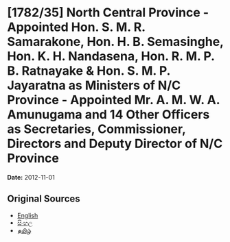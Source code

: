 # [1782/35] North Central Province - Appointed Hon. S. M. R. Samarakone, Hon. H. B. Semasinghe, Hon. K. H. Nandasena, Hon. R. M. P. B. Ratnayake & Hon. S. M. P. Jayaratna as Ministers of N/C Province - Appointed Mr. A. M. W. A. Amunugama and 14 Other Officers as Secretaries, Commissioner, Directors and Deputy Director of N/C Province

**Date:** 2012-11-01

## Original Sources

- [English](https://documents.gov.lk/view/extra-gazettes/2012/11/1782-35_E.pdf)
- [සිංහල](https://documents.gov.lk/view/extra-gazettes/2012/11/1782-35_S.pdf)
- [தமிழ்](https://documents.gov.lk/view/extra-gazettes/2012/11/1782-35_T.pdf)
